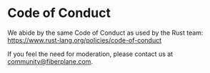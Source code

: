 # Code of Conduct

We abide by the same Code of Conduct as used by the Rust team:
https://www.rust-lang.org/policies/code-of-conduct

If you feel the need for moderation, please contact us at community@fiberplane.com.

